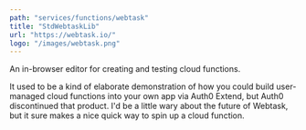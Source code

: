 ```yaml
---
path: "services/functions/webtask"
title: "StdWebtaskLib"
url: "https://webtask.io/"
logo: "/images/webtask.png"
---
```


An in-browser editor for creating and testing cloud functions.

It used to be a kind of elaborate demonstration of how you could build user-managed cloud functions into your own app via Auth0 Extend, but Auth0 discontinued that product. I'd be a little wary about the future of Webtask, but it sure makes a nice quick way to spin up a cloud function.
